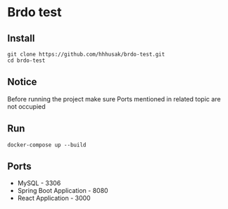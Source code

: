 # Brdo test

## Install
    git clone https://github.com/hhhusak/brdo-test.git
    cd brdo-test
## Notice
Before running the project make sure Ports mentioned in related topic are not occupied
## Run
    docker-compose up --build
## Ports
* MySQL - 3306
* Spring Boot Application - 8080
* React Application - 3000